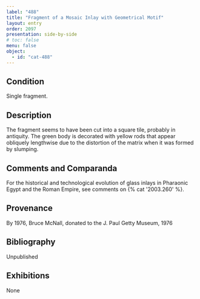 ```yaml
---
label: "488"
title: "Fragment of a Mosaic Inlay with Geometrical Motif"
layout: entry
order: 2097
presentation: side-by-side
# toc: false
menu: false
object:
  - id: "cat-488"
---
```


## Condition

Single fragment.

## Description

The fragment seems to have been cut into a square tile, probably in antiquity. The green body is decorated with yellow rods that appear obliquely lengthwise due to the distortion of the matrix when it was formed by slumping.

## Comments and Comparanda

For the historical and technological evolution of glass inlays in Pharaonic Egypt and the Roman Empire, see comments on {% cat '2003.260' %}.

## Provenance

By 1976, Bruce McNall, donated to the J. Paul Getty Museum, 1976

## Bibliography

Unpublished

## Exhibitions

None